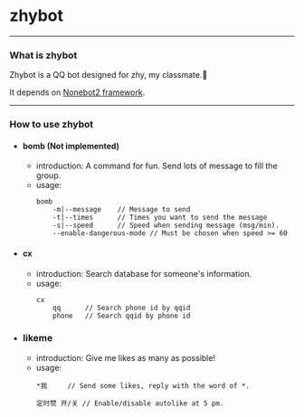# zhybot

---

### What is zhybot

Zhybot is a QQ bot designed for zhy, my classmate.🎉

It depends on [Nonebot2 framework](https://nonebot.dev).

---

### How to use zhybot

- ####  bomb (Not implemented)
    - introduction:
        A command for fun. Send lots of message to fill the group.
    - usage: 
        ``` commandline
        bomb
            -m|--message    // Message to send
            -t|--times      // Times you want to send the message
            -s|--speed      // Speed when sending message (msg/min).
            --enable-dangerous-mode // Must be chosen when speed >= 60
        ```
      
- #### cx
    - introduction:
        Search database for someone's information.
    - usage:
        ``` commandline
        cx
            qq      // Search phone id by qqid 
            phone   // Search qqid by phone id
        ```

- ### likeme
    - introduction:
        Give me likes as many as possible!
    - usage:
        ``` commandline
        *我     // Send some likes, reply with the word of *.
        
        定时赞 开/关 // Enable/disable autolike at 5 pm.  
        ```
